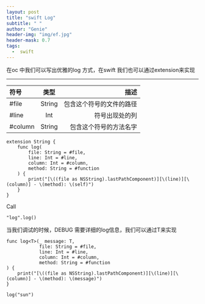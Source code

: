 ```yaml
---
layout: post
title: "swift Log"
subtitle: " "
author: "Genie"
header-img: "img/ef.jpg"
header-mask: 0.7
tags:
  -  swift
---
```


在oc 中我们可以写出优雅的log 方式，在swift 我们也可以通过extension来实现

--------------------------

| 符号  | 类型  | 描述 |
|:------------- |:---------------:| -------------:|
| #file      | String 	| 包含这个符号的文件的路径 |
| #line      | Int 		|			符号出现处的列 |
| #column 	| String	| 	包含这个符号的方法名字 |

```
extension String {
    func log(
        file: String = #file,
        line: Int = #line,
        column: Int = #column,
        method: String = #function
    ) {
        print("[\((file as NSString).lastPathComponent)][\(line)][\(column)] - \(method): \(self)")
    }
}
```

Call

`"log".log()`

当我们调试的时候，DEBUG 需要详细的log信息，我们可以通过T来实现
```
func log<T>(_ message: T,
            file: String = #file,
            line: Int = #line,
            column: Int = #column,
            method: String = #function
) {
    print("[\((file as NSString).lastPathComponent)][\(line)][\(column)] - \(method): \(message)")
}
```

`log("sun")`